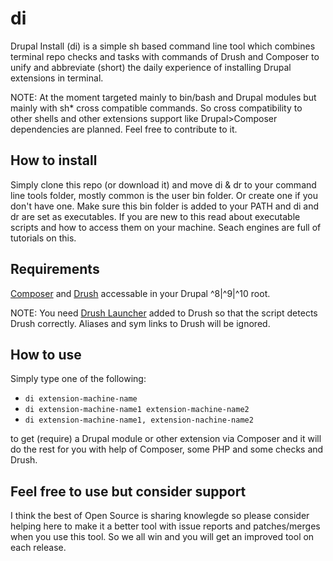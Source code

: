 # di
Drupal Install (di) is a simple sh based command line tool which combines terminal repo checks and tasks with commands of Drush and Composer to unify and abbreviate (short) the daily experience of installing Drupal extensions in terminal. 

NOTE: At the moment targeted mainly to bin/bash and Drupal modules but mainly with sh* cross compatible commands. So cross compatibility to other shells and other extensions support like Drupal>Composer dependencies are planned. Feel free to contribute to it.

## How to install
Simply clone this repo (or download it) and move di & dr to your command line tools folder, mostly common is the user bin folder. Or create one if you don't have one. Make sure this bin folder is added to your PATH and di and dr are set as executables. If you are new to this read about executable scripts and how to access them on your machine. Seach engines are full of tutorials on this.

## Requirements
[Composer](https://getcomposer.org) and [Drush](https://www.drush.org) accessable in your Drupal ^8|^9|^10 root. 

NOTE: You need [Drush Launcher](https://github.com/drush-ops/drush-launcher) added to Drush so that the script detects Drush correctly. Aliases and sym links to Drush will be ignored.

## How to use
Simply type one of the following:

 - ```di extension-machine-name```
 - ```di extension-machine-name1 extension-machine-name2```
 - ```di extension-machine-name1, extension-nachine-name2```

to get (require) a Drupal module or other extension via Composer and it will do the rest for you with help of Composer, some PHP and some checks and Drush.

## Feel free to use but consider support
I think the best of Open Source is sharing knowlegde so please consider helping here to make it a better tool with issue reports and patches/merges when you use this tool. So we all win and you will get an improved tool on each release.
